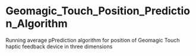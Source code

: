 # Geomagic_Touch_Position_Prediction_Algorithm
Running average pPrediction algorithm for position of Geomagic Touch haptic feedback device in three dimensions
